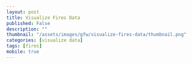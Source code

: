 ```yaml
---
layout: post
title: Visualize Fires Data
published: False
description: ""
thumbnail: "/assets/images/gfw/visualize-fires-data/thumbnail.png"
categories: [visualize data]
tags: [fires]
mobile: true
---
```





<div id="desktopContent" class="content">
</div>



<div id="mobileContent" class="content">
</div>
